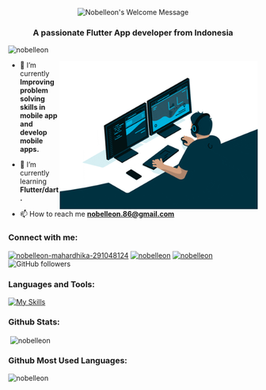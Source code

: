 <p align="center">
		<img alt="Nobelleon's Welcome Message"
			 src="https://readme-typing-svg.herokuapp.com?font=Fira+Code&size=28&pause=1000&color=B133A1&width=435&lines=Hallo+%F0%9F%91%8B%2C+I'm+Nobelleon+M">
</p>
<h3 align="center">A passionate Flutter App developer from Indonesia</h3>

<p align="left"> <img src="https://komarev.com/ghpvc/?username=Nobelleon&label=Profile%20views&color=0e75b6&style=flat" alt="nobelleon" /> </p>

<img align="right" alt="Coding" width="400" src="https://github.com/Mirzaazmath/threads_clone/blob/main/assets/output/coding.gif">

- 🔭 I’m currently **Improving problem solving skills in mobile app and develop mobile apps.**

- 🌱 I’m currently learning **Flutter/dart.**

- 📫 How to reach me **nobelleon.86@gmail.com**

<h3 align="left">Connect with me:</h3>
<p align="left">
<a href="https://www.linkedin.com/in/nobelleon-mahardhika-291048124/" target="blank"><img align="center" src="https://raw.githubusercontent.com/rahuldkjain/github-profile-readme-generator/master/src/images/icons/Social/linked-in-alt.svg" alt="nobelleon-mahardhika-291048124" height="30" width="40" /></a>
<a href="https://www.instagram.com/nobelleon/" target="blank"><img align="center" src="https://raw.githubusercontent.com/rahuldkjain/github-profile-readme-generator/master/src/images/icons/Social/instagram.svg" alt="nobelleon" height="30" width="40" /></a>
<a href="https://web.facebook.com/n0beLLeon" target="blank"><img align="center" src="https://raw.githubusercontent.com/rahuldkjain/github-profile-readme-generator/master/src/images/icons/Social/facebook.svg" alt="nobelleon" height="30" width="40" /></a>
<img alt="GitHub followers" src="https://img.shields.io/github/followers/nobelleon">


  
</p>

<h3 align="left">Languages and Tools:</h3>


[![My Skills](https://skillicons.dev/icons?i=flutter,dart,git,github,firebase,figma,vscode&theme=light)](https://nobelleon.dev)


<h3 align="left">Github Stats:</h3>
<p>&nbsp;<img align="center" src="https://github-readme-stats.vercel.app/api?username=nobelleon&show_icons=true&locale=en" alt="nobelleon" /></p>
<h3 align="left">Github Most Used Languages:</h3>
<p><img align="left" src="https://github-readme-stats.vercel.app/api/top-langs?username=nobelleon&show_icons=true&locale=en&layout=compact" alt="nobelleon" /></p>
